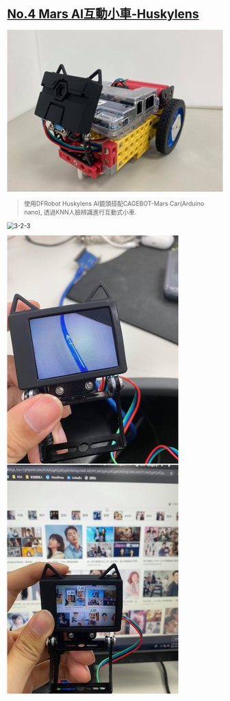 # [No.4 Mars AI互動小車-Huskylens](https://github.com/KUBOT-Robot/FAFABOT/tree/FAFABOT-No.4)

<img src="https://github.com/KUBOT-Robot/FAFABOT/blob/resource/FAFABOT-No4/4.jpg" width="700">

>使用DFRobot Huskylens AI鏡頭搭配CAGEBOT-Mars Car(Arduino nano), 透過KNN人臉辨識進行互動式小車.

![3-2-3](https://github.com/KUBOT-Robot/FAFABOT/blob/resource/FAFABOT-No4/7.gif)

<img src="https://github.com/KUBOT-Robot/FAFABOT/blob/resource/FAFABOT-No4/5.jpg" width="400">

<img src="https://github.com/KUBOT-Robot/FAFABOT/blob/resource/FAFABOT-No4/6.jpg" width="400">

